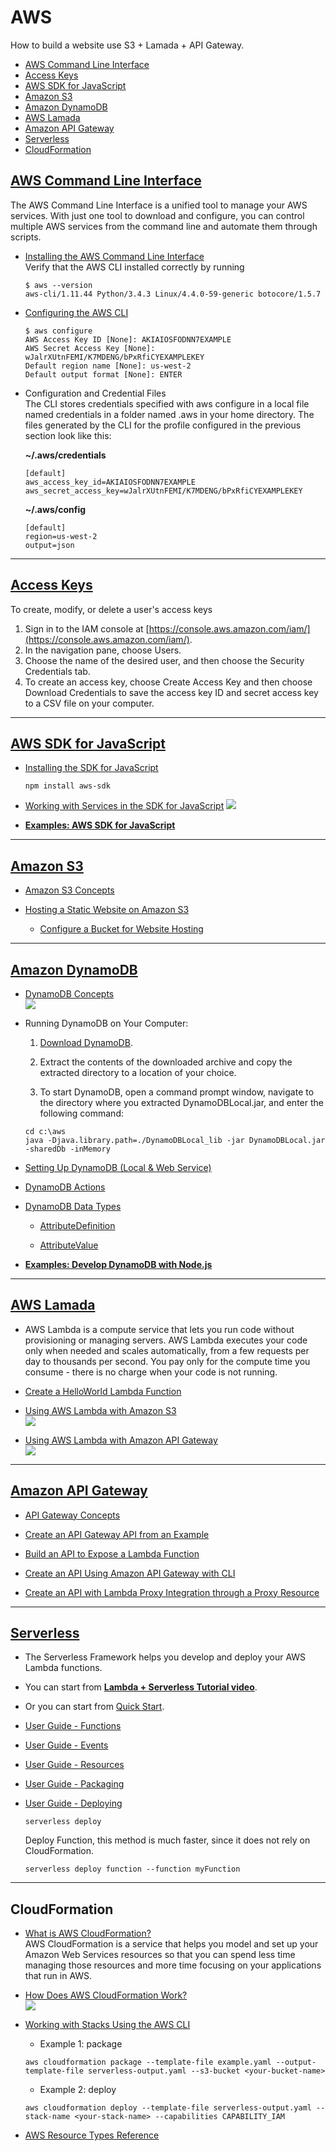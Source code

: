 # AWS
  How to build a website use S3 + Lamada + API Gateway.

- [AWS Command Line Interface](#anchor_cli)
- [Access Keys](#anchor_accesskey)
- [AWS SDK for JavaScript](#anchor_sdk)
- [Amazon S3](#anchor_s3)
- [Amazon DynamoDB](#anchor_dynamodb)
- [AWS Lamada](#anchor_lamada)
- [Amazon API Gateway](#anchor_apigateway)
- [Serverless](#anchor_serverless)
- [CloudFormation](#anchor_cloudformation)


## [<span id="anchor_cli">AWS Command Line Interface</span>](http://docs.aws.amazon.com/cli/latest/userguide/cli-chap-welcome.html)
The AWS Command Line Interface is a unified tool to manage your AWS services. With just one tool to download and configure, you can control multiple AWS services from the command line and automate them through scripts.

  - [Installing the AWS Command Line Interface](http://docs.aws.amazon.com/cli/latest/userguide/installing.html)  
    Verify that the AWS CLI installed correctly by running
    ```
    $ aws --version
    aws-cli/1.11.44 Python/3.4.3 Linux/4.4.0-59-generic botocore/1.5.7
    ```

  - [Configuring the AWS CLI](http://docs.aws.amazon.com/cli/latest/userguide/cli-chap-getting-started.html)
    ```
    $ aws configure
    AWS Access Key ID [None]: AKIAIOSFODNN7EXAMPLE
    AWS Secret Access Key [None]: wJalrXUtnFEMI/K7MDENG/bPxRfiCYEXAMPLEKEY
    Default region name [None]: us-west-2
    Default output format [None]: ENTER
    ```

  - Configuration and Credential Files  
    The CLI stores credentials specified with aws configure in a local file named credentials in a folder named .aws in your home directory. 
    The files generated by the CLI for the profile configured in the previous section look like this:  

    **~/.aws/credentials**
    ```
    [default]
    aws_access_key_id=AKIAIOSFODNN7EXAMPLE
    aws_secret_access_key=wJalrXUtnFEMI/K7MDENG/bPxRfiCYEXAMPLEKEY    
    ```
    
    **~/.aws/config**
    ```
    [default]
    region=us-west-2
    output=json    
    ```

- - -

## [<span id="anchor_accesskey">Access Keys</span>](http://docs.aws.amazon.com/IAM/latest/UserGuide/id_credentials_access-keys.html)
  To create, modify, or delete a user's access keys
  1. Sign in to the IAM console at [https://console.aws.amazon.com/iam/](https://console.aws.amazon.com/iam/).
  1. In the navigation pane, choose Users.
  1. Choose the name of the desired user, and then choose the Security Credentials tab.
  1. To create an access key, choose Create Access Key and then choose Download Credentials to save the access key ID and secret access key to a CSV file on your computer.

- - -

## [<span id="anchor_sdk">AWS SDK for JavaScript</span>](http://docs.aws.amazon.com/sdk-for-javascript/v2/developer-guide/welcome.html)

  - [Installing the SDK for JavaScript](http://docs.aws.amazon.com/sdk-for-javascript/v2/developer-guide/installing-jssdk.html)
    ```
    npm install aws-sdk
    ```

  - [Working with Services in the SDK for JavaScript](http://docs.aws.amazon.com/sdk-for-javascript/v2/developer-guide/working-with-services.html)
  ![](images/request-response.png)

  - [**Examples: AWS SDK for JavaScript**](http://docs.aws.amazon.com/sdk-for-javascript/v2/developer-guide/sdk-code-samples.html)

- - -

## [<span id="anchor_s3">Amazon S3</span>](http://docs.aws.amazon.com/AmazonS3/latest/dev/Welcome.html)
  - [Amazon S3 Concepts](http://docs.aws.amazon.com/AmazonS3/latest/dev/Introduction.html#CoreConcepts)

  - [Hosting a Static Website on Amazon S3](http://docs.aws.amazon.com/AmazonS3/latest/dev/WebsiteHosting.html)
    - [Configure a Bucket for Website Hosting](http://docs.aws.amazon.com/AmazonS3/latest/dev/HowDoIWebsiteConfiguration.html)

- - -

## [<span id="anchor_dynamodb">Amazon DynamoDB</span>](http://docs.aws.amazon.com/amazondynamodb/latest/developerguide/Introduction.html)
  - [DynamoDB Concepts](http://docs.aws.amazon.com/amazondynamodb/latest/gettingstartedguide/quick-intro.html)  
    ![](images/dynamo-partition.png)

  - Running DynamoDB on Your Computer: 
    1. [Download DynamoDB](http://docs.aws.amazon.com/amazondynamodb/latest/gettingstartedguide/GettingStarted.Download.html).
    
    2. Extract the contents of the downloaded archive and copy the extracted directory to a location of your choice.

    3. To start DynamoDB, open a command prompt window, navigate to the directory where you extracted DynamoDBLocal.jar, and enter the following command:
    ```
    cd c:\aws
    java -Djava.library.path=./DynamoDBLocal_lib -jar DynamoDBLocal.jar -sharedDb -inMemory
    ```

  - [Setting Up DynamoDB (Local & Web Service)](http://docs.aws.amazon.com/amazondynamodb/latest/developerguide/SettingUp.html)

  - [DynamoDB Actions](http://docs.aws.amazon.com/amazondynamodb/latest/APIReference/API_Operations.html)

  - [DynamoDB Data Types](http://docs.aws.amazon.com/amazondynamodb/latest/APIReference/API_Types.html)
    - [AttributeDefinition](http://docs.aws.amazon.com/zh_cn/amazondynamodb/latest/APIReference/API_AttributeDefinition.html)
    
    - [AttributeValue](http://docs.aws.amazon.com/zh_cn/amazondynamodb/latest/APIReference/API_AttributeValue.html)

  - [**Examples: Develop DynamoDB with Node.js**](http://docs.aws.amazon.com/amazondynamodb/latest/gettingstartedguide/GettingStarted.NodeJs.html)

- - -

## [<span id="anchor_lamada">AWS Lamada</span>](http://docs.aws.amazon.com/lambda/latest/dg/welcome.html)
  - AWS Lambda is a compute service that lets you run code without provisioning or managing servers. AWS Lambda executes your code only when needed and scales automatically, from a few requests per day to thousands per second. You pay only for the compute time you consume - there is no charge when your code is not running.

  - [Create a HelloWorld Lambda Function](http://docs.aws.amazon.com/lambda/latest/dg/getting-started-create-function.html)
  
  - [Using AWS Lambda with Amazon S3](http://docs.aws.amazon.com/lambda/latest/dg/with-s3.html)  
    ![](images/push-s3-example-10.png)

  - [Using AWS Lambda with Amazon API Gateway](http://docs.aws.amazon.com/lambda/latest/dg/with-on-demand-https-example.html)  
    ![](images/APIGateway_Diagram.png)

- - -

## [<span id="anchor_apigateway">Amazon API Gateway</span>](http://docs.aws.amazon.com/apigateway/latest/developerguide/welcome.html)
  - [API Gateway Concepts](http://docs.aws.amazon.com/apigateway/latest/developerguide/api-gateway-basic-concept.html)

  - [Create an API Gateway API from an Example](http://docs.aws.amazon.com/apigateway/latest/developerguide/api-gateway-create-api-from-example.html)

  - [Build an API to Expose a Lambda Function](http://docs.aws.amazon.com/apigateway/latest/developerguide/getting-started.html)

  - [Create an API Using Amazon API Gateway with CLI](http://docs.aws.amazon.com/lambda/latest/dg/with-on-demand-https-example-configure-event-source.html)

  - [Create an API with Lambda Proxy Integration through a Proxy Resource](http://docs.aws.amazon.com/apigateway/latest/developerguide/api-gateway-create-api-as-simple-proxy-for-lambda.html#api-gateway-proxy-integration-lambda-function-nodejs)

- - -

## [<span id="anchor_serverless">Serverless</span>](https://github.com/serverless/serverless)
  - The Serverless Framework helps you develop and deploy your AWS Lambda functions.
  - You can start from [**Lambda + Serverless Tutorial video**](https://www.youtube.com/watch?v=71cd5XerKss).

  - Or you can start from [Quick Start](https://github.com/serverless/serverless#quick-start).

  - [User Guide - Functions](https://serverless.com/framework/docs/providers/aws/guide/functions/s)

  - [User Guide - Events](https://serverless.com/framework/docs/providers/aws/guide/events/)

  - [User Guide - Resources](https://serverless.com/framework/docs/providers/aws/guide/resources/)

  - [User Guide - Packaging](https://serverless.com/framework/docs/providers/aws/guide/packaging/)

  - [User Guide - Deploying](https://serverless.com/framework/docs/providers/aws/guide/deploying/)
    ```
    serverless deploy
    ```

    Deploy Function, this method is much faster, since it does not rely on CloudFormation.
    ```
    serverless deploy function --function myFunction
    ```

- - -

## <span id="anchor_cloudformation">CloudFormation</span>
- [What is AWS CloudFormation?](http://docs.aws.amazon.com/AWSCloudFormation/latest/UserGuide/Welcome.html)  
  AWS CloudFormation is a service that helps you model and set up your Amazon Web Services resources so that you can spend less time managing those resources and more time focusing on your applications that run in AWS.

- [How Does AWS CloudFormation Work?](http://docs.aws.amazon.com/AWSCloudFormation/latest/UserGuide/cfn-whatis-howdoesitwork.html)  
![](images/create-stack-diagram.png)

- [Working with Stacks Using the AWS CLI](http://docs.aws.amazon.com/AWSCloudFormation/latest/UserGuide/cfn-using-cli.html)

  - Example 1: package
  ```
  aws cloudformation package --template-file example.yaml --output-template-file serverless-output.yaml --s3-bucket <your-bucket-name>
  ```

  - Example 2: deploy
  ```
  aws cloudformation deploy --template-file serverless-output.yaml --stack-name <your-stack-name> --capabilities CAPABILITY_IAM
  ```

- [AWS Resource Types Reference](http://docs.aws.amazon.com/AWSCloudFormation/latest/UserGuide/aws-template-resource-type-ref.html)

